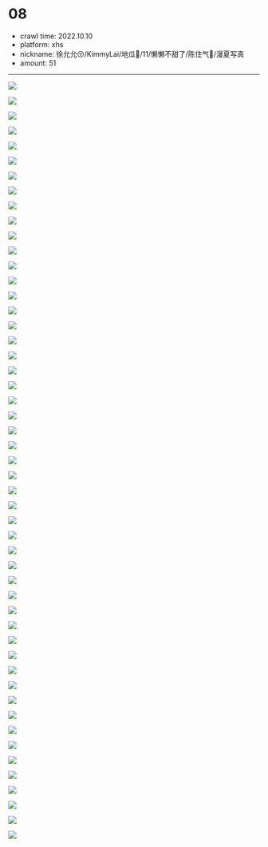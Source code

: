 # 08
- crawl time: 2022.10.10
- platform: xhs
- nickname: 徐允允😚/KimmyLai/地瓜🍠/11/懒懒不甜了/陈住气📍/漫夏写真
- amount: 51

---

![](08/1665312760959.jpg)

![](08/1665312760969.jpg)

![](08/1665312760998.jpg)

![](08/1665312761250.jpg)

![](08/1665312761379.jpg)

![](08/1665312763021.jpg)

![](08/1665312763045.jpg)

![](08/1665312763058.jpg)

![](08/1665312763112.jpg)

![](08/1665312763709.jpg)

![](08/1665312763735.jpg)

![](08/1665312764052.jpg)

![](08/1665312764087.jpg)

![](08/1665312765095.jpg)

![](08/1665312765182.jpg)

![](08/1665312766285.jpg)

![](08/1665312766862.jpg)

![](08/1665312766921.jpg)

![](08/1665312768443.jpg)

![](08/1665312770601.jpg)

![](08/1665313555268.jpg)

![](08/1665313555334.jpg)

![](08/1665313555581.jpg)

![](08/1665313555807.jpg)

![](08/1665313556943.jpg)

![](08/1665313557016.jpg)

![](08/1665313557808.jpg)

![](08/1665313557847.jpg)

![](08/1665313558576.jpg)

![](08/1665313558628.jpg)

![](08/1665313559389.jpg)

![](08/1665313559417.jpg)

![](08/1665313561597.jpg)

![](08/1665313563322.jpg)

![](08/1665313563613.jpg)

![](08/1665313564176.jpg)

![](08/1665313564281.jpg)

![](08/1665314416989.jpg)

![](08/1665314417185.jpg)

![](08/1665314417318.jpg)

![](08/1665314417921.jpg)

![](08/1665314419402.jpg)

![](08/1665314420184.jpg)

![](08/1665314420466.jpg)

![](08/1665314420467.jpg)

![](08/1665314420655.jpg)

![](08/1665314420664.jpg)

![](08/1665314420805.jpg)

![](08/1665314422986.jpg)

![](08/1665314423012.jpg)

![](08/1665314423212.jpg)